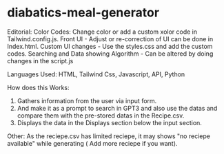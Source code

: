 # diabatics-meal-generator

Editorial:
Color Codes: Change color or add a custom xolor code in Tailwind.config.js.
Front UI - Adjust or re-correction of UI can be done in Index.html.
Custom UI changes - Use the styles.css and add the custom codes.
Searching and Data showing Algorithm - Can be altered by doing changes in the script.js

Languages Used: 
HTML, Tailwind Css, Javascript, API, Python

How does this Works:
1. Gathers information from the user via input form.
2. And make it as a prompt to search in GPT3 and also use the datas and compare them with the pre-stored datas in the Recipe.csv.
3. Displays the data in the Displays section below the input section.

Other:
As the reciepe.csv has limited reciepe, it may shows "no reciepe available" while generating ( Add more reciepe if you want).

